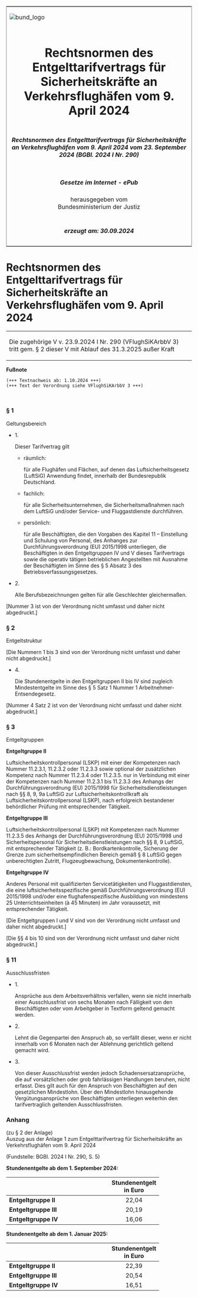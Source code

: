 <span id="DECKBLATT.html"></span>

<table border="0" frame="border" width="100%">

<tr valign="top">

<td align="left">

![bund\_logo](BfJ_2021_Web_de_de.gif)

</td>

<td align="right">

 

</td>

</tr>

<tr align="center" valign="middle">

<td colspan="2">

# Rechtsnormen des Entgelttarifvertrags für Sicherheitskräfte an Verkehrsflughäfen vom 9. April 2024

</td>

</tr>

<tr align="center" valign="middle">

<td colspan="2">

##### Rechtsnormen des Entgelttarifvertrags für Sicherheitskräfte an Verkehrsflughäfen vom 9. April 2024 vom 23. September 2024 (BGBl. 2024 I Nr. 290)

</td>

</tr>

<tr align="center" valign="middle">

<td colspan="2">

  
  

##### Gesetze im Internet - ePub  
  
herausgegeben vom  
Bundesministerium der Justiz

</td>

</tr>

<tr align="center" valign="bottom">

<td colspan="2">

  
  

##### erzeugt am: 30.09.2024

</td>

</tr>

</table>

<span id="BJNR1220B0024.html"></span>

# Rechtsnormen des Entgelttarifvertrags für Sicherheitskräfte an Verkehrsflughäfen vom 9. April 2024

<div>

<div class="jnhtml">

<table width="100%">

<colgroup>

<col width="10%">

</col>

<col width="90%">

</col>

</colgroup>

<tr>

<td class="StandkommentarAufh" colspan="2">

Die zugehörige V v. 23.9.2024 I Nr. 290 (VFlughSiKArbbV 3) tritt gem. §
2 dieser V mit Ablauf des 31.3.2025 außer Kraft

</div>

</div>

</td>

</tr>

</table>

</div>

</div>

<div>

  
**Fußnote**

<div class="jnhtml">

<div>

<div class="jurAbsatz">

  

``` 
(+++ Textnachweis ab: 1.10.2024 +++)
(+++ Text der Verordnung siehe VFlughSiKArbbV 3 +++)

 
```

</div>

</div>

</div>

</div>

<span id="BJNR1220B0024BJNE000100000.html"></span>

### § 1  
Geltungsbereich

<div>

<div class="jnhtml">

<div>

<div class="jurAbsatz">

  - 1\.
    
    <div style="">
    
    Dieser Tarifvertrag gilt
    
      - räumlich:
        
        <div style="">
        
        für alle Flughäfen und Flächen, auf denen das
        Luftsicherheitsgesetz (LuftSiG) Anwendung findet, innerhalb der
        Bundesrepublik Deutschland.
        
        </div>
    
      - fachlich:
        
        <div style="">
        
        für alle Sicherheitsunternehmen, die Sicherheitsmaßnahmen nach
        dem LuftSiG und/oder Service- und Fluggastdienste durchführen.
        
        </div>
    
      - persönlich:
        
        <div style="">
        
        für alle Beschäftigten, die den Vorgaben des Kapitel 11 –
        Einstellung und Schulung von Personal, des Anhanges zur
        Durchführungsverordnung (EU) 2015/1998 unterliegen, die
        Beschäftigten in den Entgeltgruppen IV und V dieses
        Tarifvertrags sowie die operativ tätigen betrieblichen
        Angestellten mit Ausnahme der Beschäftigten im Sinne des § 5
        Absatz 3 des Betriebsverfassungsgesetzes.
        
        </div>
    
    </div>

  - 2\.
    
    <div style="">
    
    Alle Berufsbezeichnungen gelten für alle Geschlechter gleichermaßen.
    
    </div>

\[Nummer 3 ist von der Verordnung nicht umfasst und daher nicht
abgedruckt.\]

</div>

</div>

</div>

</div>

<span id="BJNR1220B0024BJNE000200000.html"></span>

### § 2  
Entgeltstruktur

<div>

<div class="jnhtml">

<div>

<div class="jurAbsatz">

\[Die Nummern 1 bis 3 sind von der Verordnung nicht umfasst und daher
nicht abgedruckt.\]

  - 4\.
    
    <div style="">
    
    Die Stundenentgelte in den Entgeltgruppen II bis IV sind zugleich
    Mindestentgelte im Sinne des § 5 Satz 1 Nummer 1
    Arbeitnehmer-Entsendegesetz.
    
    </div>

\[Nummer 4 Satz 2 ist von der Verordnung nicht umfasst und daher nicht
abgedruckt.\]

</div>

</div>

</div>

</div>

<span id="BJNR1220B0024BJNE000300000.html"></span>

### § 3  
Entgeltgruppen

<div>

<div class="jnhtml">

<div>

<div class="jurAbsatz">

<span style=";font-weight:bold">Entgeltgruppe II</span>

</div>

<div class="jurAbsatz">

Luftsicherheitskontrollpersonal (LSKP) mit einer der Kompetenzen nach
Nummer 11.2.3.1, 11.2.3.2 oder 11.2.3.3 sowie optional der zusätzlichen
Kompetenz nach Nummer 11.2.3.4 oder 11.2.3.5. nur in Verbindung mit
einer der Kompetenzen nach Nummer 11.2.3.1 bis 11.2.3.3 des Anhangs der
Durchführungsverordnung (EU) 2015/1998 für Sicherheitsdienstleistungen
nach §§ 8, 9, 9a LuftSiG zur Luftsicherheitskontrollkraft als
Luftsicherheitskontrollpersonal (LSKP), nach erfolgreich bestandener
behördlicher Prüfung mit entsprechender Tätigkeit.

</div>

<div class="jurAbsatz">

<span style=";font-weight:bold">Entgeltgruppe III</span>

</div>

<div class="jurAbsatz">

Luftsicherheitskontrollpersonal (LSKP) mit Kompetenzen nach Nummer
11.2.3.5 des Anhangs der Durchführungsverordnung (EU) 2015/1998 und
Sicherheitspersonal für Sicherheitsdienstleistungen nach §§ 8, 9
LuftSiG, mit entsprechender Tätigkeit (z. B.: Bordkartenkontrolle,
Sicherung der Grenze zum sicherheitsempfindlichen Bereich gemäß § 8
LuftSiG gegen unberechtigten Zutritt, Flugzeugbewachung,
Dokumentenkontrolle).

</div>

<div class="jurAbsatz">

<span style=";font-weight:bold">Entgeltgruppe IV</span>

</div>

<div class="jurAbsatz">

Anderes Personal mit qualifizierten Servicetätigkeiten und
Fluggastdiensten, die eine luftsicherheitsspezifische gemäß
Durchführungsverordnung (EU) 2015/1998 und/oder eine
flughafenspezifische Ausbildung von mindestens 25 Unterrichtseinheiten
(à 45 Minuten) im Jahr voraussetzt, mit entsprechender Tätigkeit.

</div>

<div class="jurAbsatz">

\[Die Entgeltgruppen I und V sind von der Verordnung nicht umfasst und
daher nicht abgedruckt.\]

</div>

<div class="jurAbsatz">

\[Die §§ 4 bis 10 sind von der Verordnung nicht umfasst und daher nicht
abgedruckt.\]

</div>

</div>

</div>

</div>

<span id="BJNR1220B0024BJNE000400000.html"></span>

### § 11  
Ausschlussfristen

<div>

<div class="jnhtml">

<div>

<div class="jurAbsatz">

  - 1\.
    
    <div style="">
    
    Ansprüche aus dem Arbeitsverhältnis verfallen, wenn sie nicht
    innerhalb einer Ausschlussfrist von sechs Monaten nach Fälligkeit
    von den Beschäftigten oder vom Arbeitgeber in Textform geltend
    gemacht werden.
    
    </div>

  - 2\.
    
    <div style="">
    
    Lehnt die Gegenpartei den Anspruch ab, so verfällt dieser, wenn er
    nicht innerhalb von 6 Monaten nach der Ablehnung gerichtlich geltend
    gemacht wird.
    
    </div>

  - 3\.
    
    <div style="">
    
    Von dieser Ausschlussfrist werden jedoch Schadensersatzansprüche,
    die auf vorsätzlichen oder grob fahrlässigen Handlungen beruhen,
    nicht erfasst. Dies gilt auch für den Anspruch von Beschäftigten auf
    den gesetzlichen Mindestlohn. Über den Mindestlohn hinausgehende
    Vergütungsansprüche von Beschäftigten unterliegen weiterhin den
    tarifvertraglich geltenden Ausschlussfristen.
    
    </div>

</div>

</div>

</div>

</div>

<span id="BJNR1220B0024BJNE000500000.html"></span>

### Anhang  
(zu § 2 der Anlage)  
Auszug aus der Anlage 1 zum Entgelttarifvertrag für Sicherheitskräfte an Verkehrsflughäfen vom 9. April 2024

<div>

<div class="jnhtml">

<div>

<div class="jurAbsatz">

<div class="kommentar_Fundstelle">

(Fundstelle: BGBl. 2024 I Nr. 290, S. 5)

</div>

</div>

<div class="jurAbsatz">

<span style=";font-weight:bold">Stundenentgelte ab dem 1. September
2024:</span>

<table>
<colgroup>
<col style="width: 67%" />
<col style="width: 33%" />
</colgroup>
<thead>
<tr class="header">
<th style="text-align: left;"> </th>
<th style="text-align: center;"><span style=";font-weight:bold">Stundenentgelt</span><br />
<span style=";font-weight:bold"> in Euro</span></th>
</tr>
</thead>
<tbody>
<tr class="odd">
<td style="text-align: left;"><span style=";font-weight:bold">Entgeltgruppe II</span></td>
<td style="text-align: center;">22,04</td>
</tr>
<tr class="even">
<td style="text-align: left;"><span style=";font-weight:bold">Entgeltgruppe III</span></td>
<td style="text-align: center;">20,19</td>
</tr>
<tr class="odd">
<td style="text-align: left;"><span style=";font-weight:bold">Entgeltgruppe IV</span></td>
<td style="text-align: center;">16,06</td>
</tr>
</tbody>
</table>

</div>

<div class="jurAbsatz">

<span style=";font-weight:bold">Stundenentgelte ab dem 1. Januar
2025:</span>

<table>
<colgroup>
<col style="width: 67%" />
<col style="width: 33%" />
</colgroup>
<thead>
<tr class="header">
<th style="text-align: left;"> </th>
<th style="text-align: center;"><span style=";font-weight:bold">Stundenentgelt</span><br />
<span style=";font-weight:bold"> in Euro</span></th>
</tr>
</thead>
<tbody>
<tr class="odd">
<td style="text-align: left;"><span style=";font-weight:bold">Entgeltgruppe II</span></td>
<td style="text-align: center;">22,39</td>
</tr>
<tr class="even">
<td style="text-align: left;"><span style=";font-weight:bold">Entgeltgruppe III</span></td>
<td style="text-align: center;">20,54</td>
</tr>
<tr class="odd">
<td style="text-align: left;"><span style=";font-weight:bold">Entgeltgruppe IV</span></td>
<td style="text-align: center;">16,51</td>
</tr>
</tbody>
</table>

</div>

</div>

</div>

</div>
